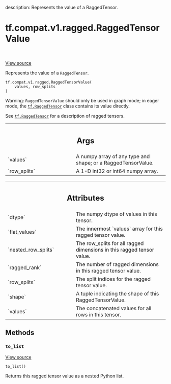 description: Represents the value of a RaggedTensor.

<div itemscope itemtype="http://developers.google.com/ReferenceObject">
<meta itemprop="name" content="tf.compat.v1.ragged.RaggedTensorValue" />
<meta itemprop="path" content="Stable" />
<meta itemprop="property" content="__init__"/>
<meta itemprop="property" content="to_list"/>
</div>

# tf.compat.v1.ragged.RaggedTensorValue

<!-- Insert buttons and diff -->

<table class="tfo-notebook-buttons tfo-api nocontent" align="left">

</table>

<a target="_blank" class="external" href="/code/stable/tensorflow/python/ops/ragged/ragged_tensor_value.py">View source</a>



Represents the value of a `RaggedTensor`.

<pre class="devsite-click-to-copy prettyprint lang-py tfo-signature-link">
<code>tf.compat.v1.ragged.RaggedTensorValue(
    values, row_splits
)
</code></pre>



<!-- Placeholder for "Used in" -->

Warning: `RaggedTensorValue` should only be used in graph mode; in
eager mode, the <a href="../../../../tf/RaggedTensor.md"><code>tf.RaggedTensor</code></a> class contains its value directly.

See <a href="../../../../tf/RaggedTensor.md"><code>tf.RaggedTensor</code></a> for a description of ragged tensors.

<!-- Tabular view -->
 <table class="responsive fixed orange">
<colgroup><col width="214px"><col></colgroup>
<tr><th colspan="2"><h2 class="add-link">Args</h2></th></tr>

<tr>
<td>
`values`
</td>
<td>
A numpy array of any type and shape; or a RaggedTensorValue.
</td>
</tr><tr>
<td>
`row_splits`
</td>
<td>
A 1-D int32 or int64 numpy array.
</td>
</tr>
</table>





<!-- Tabular view -->
 <table class="responsive fixed orange">
<colgroup><col width="214px"><col></colgroup>
<tr><th colspan="2"><h2 class="add-link">Attributes</h2></th></tr>

<tr>
<td>
`dtype`
</td>
<td>
The numpy dtype of values in this tensor.
</td>
</tr><tr>
<td>
`flat_values`
</td>
<td>
The innermost `values` array for this ragged tensor value.
</td>
</tr><tr>
<td>
`nested_row_splits`
</td>
<td>
The row_splits for all ragged dimensions in this ragged tensor value.
</td>
</tr><tr>
<td>
`ragged_rank`
</td>
<td>
The number of ragged dimensions in this ragged tensor value.
</td>
</tr><tr>
<td>
`row_splits`
</td>
<td>
The split indices for the ragged tensor value.
</td>
</tr><tr>
<td>
`shape`
</td>
<td>
A tuple indicating the shape of this RaggedTensorValue.
</td>
</tr><tr>
<td>
`values`
</td>
<td>
The concatenated values for all rows in this tensor.
</td>
</tr>
</table>



## Methods

<h3 id="to_list"><code>to_list</code></h3>

<a target="_blank" class="external" href="/code/stable/tensorflow/python/ops/ragged/ragged_tensor_value.py">View source</a>

<pre class="devsite-click-to-copy prettyprint lang-py tfo-signature-link">
<code>to_list()
</code></pre>

Returns this ragged tensor value as a nested Python list.




